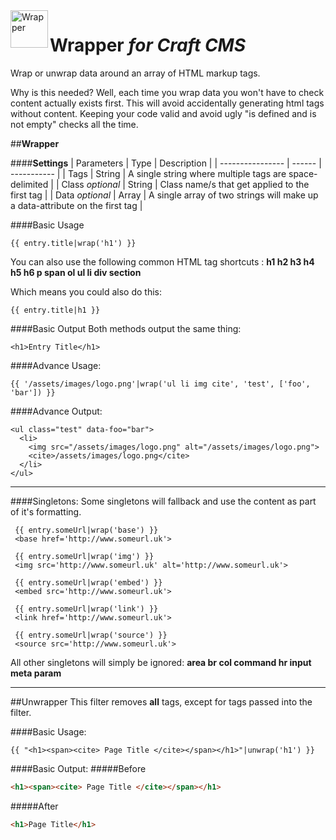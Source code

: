 <img src="http://i.imgur.com/nYKsX7M.png" alt="Wrapper" align="left" height="60" />

# Wrapper *for Craft CMS*
Wrap or unwrap data around an array of HTML markup tags.

Why is this needed? Well, each time you wrap data you won't have to check content actually exists first. This will avoid accidentally generating html tags without content. Keeping your code valid and avoid ugly "is defined and is not empty" checks all the time.

##**Wrapper**

####**Settings**
| Parameters       | Type   | Description |
| ---------------- | ------ | ----------- |
| Tags             | String | A single string where multiple tags are space-delimited |
| Class *optional* | String | Class name/s that get applied to the first tag |
| Data *optional*  | Array  | A single array of two strings will make up a data-attribute on the first tag |

####Basic Usage
```
{{ entry.title|wrap('h1') }}
```

You can also use the following common HTML tag shortcuts :
**h1 h2 h3 h4 h5 h6 p span ol ul li div section**

Which means you could also do this:
```
{{ entry.title|h1 }}
```

####Basic Output
Both methods output the same thing:

```
<h1>Entry Title</h1>
```

####Advance Usage:
```
{{ '/assets/images/logo.png'|wrap('ul li img cite', 'test', ['foo', 'bar']) }}
```
####Advance Output:
```
<ul class="test" data-foo="bar">
  <li>
    <img src="/assets/images/logo.png" alt="/assets/images/logo.png">
    <cite>/assets/images/logo.png</cite>
  </li>
</ul>
```
---

####Singletons:
Some singletons will fallback and use the content as part of it's formatting.

```
 {{ entry.someUrl|wrap('base') }}
 <base href='http://www.someurl.uk'>
```
```
 {{ entry.someUrl|wrap('img') }}
 <img src='http://www.someurl.uk' alt='http://www.someurl.uk'>
```
```
 {{ entry.someUrl|wrap('embed') }}
 <embed src='http://www.someurl.uk'>
```
```
 {{ entry.someUrl|wrap('link') }}
 <link href='http://www.someurl.uk'>
```
```
 {{ entry.someUrl|wrap('source') }}
 <source src='http://www.someurl.uk'>
```
All other singletons will simply be ignored:
**area br col command hr input meta param**

----

##Unwrapper
This filter removes **all** tags, except for tags passed into the filter.

####Basic Usage:
```
{{ "<h1><span><cite> Page Title </cite></span></h1>"|unwrap('h1') }}
```
####Basic Output:
#####Before
```html
<h1><span><cite> Page Title </cite></span></h1>
```
#####After
```html
<h1>Page Title</h1>
```
